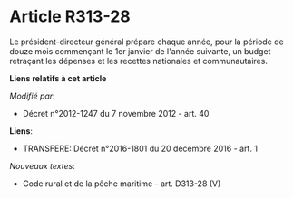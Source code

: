 # Article R313-28

Le président-directeur général prépare chaque année, pour la période de douze mois commençant le 1er janvier de l'année
suivante, un budget retraçant les dépenses et les recettes nationales et communautaires.

**Liens relatifs à cet article**

_Modifié par_:

  - Décret n°2012-1247 du 7 novembre 2012 - art. 40

**Liens**:

  - TRANSFERE: Décret n°2016-1801 du 20 décembre 2016 - art. 1

_Nouveaux textes_:

  - Code rural et de la pêche maritime - art. D313-28 (V)
